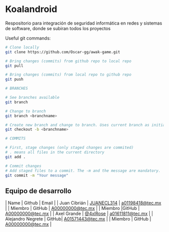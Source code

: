 # Koalandroid
Respositorio para integración de seguridad informática en redes y sistemas de software, donde se subiran todos los proyectos

Useful git commands:

```bash
# Clone locally
git clone https://github.com/Oscar-gg/awak-game.git

# Bring changes (commits) from github repo to local repo
git pull

# Bring changes (commits) from local repo to github repo
git push

# BRANCHES

# See branches available
git branch

# Change to branch
git branch <branchname>

# Create new branch and change to branch. Uses current branch as initial point.
git checkout -b <branchname>

# COMMITS

# First, stage changes (only staged changes are commited)
# . means all files in the current directory
git add .

# Commit changes
# Add staged files to a commit. The -m and the message are mandatory.
git commit -m "Your message"
```


## Equipo de desarrollo

| Name | Github | Email |
| Juan Cibrián | [JUANECL314](https://github.com/JUANECL314) | a01198418@tec.mx |
| Miembro | GitHub | A00000000@tec.mx |
| Miembro |GitHub | A00000000@tec.mx |
| Axel Grande | [@4xlRose](https://github.com/4xlRose)  | a01611811@tec.mx |
| Alejandro Negrete | GitHub| A01571443@tec.mx |
| Miembro | GitHub | A00000000@tec.mx |
